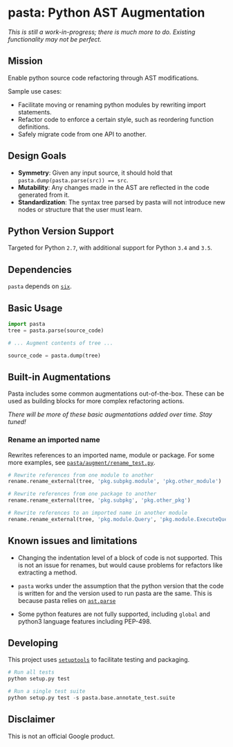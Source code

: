 # pasta: **P**ython **AST** **A**ugmentation

*This is still a work-in-progress; there is much more to do. Existing
functionality may not be perfect.*

## Mission
Enable python source code refactoring through AST modifications.

Sample use cases:

* Facilitate moving or renaming python modules by rewriting import statements.
* Refactor code to enforce a certain style, such as reordering function
  definitions.
* Safely migrate code from one API to another.

## Design Goals

* **Symmetry**: Given any input source, it should hold that
  `pasta.dump(pasta.parse(src)) == src`.
* **Mutability**: Any changes made in the AST are reflected in the code
  generated from it.
* **Standardization**: The syntax tree parsed by pasta will not introduce new
  nodes or structure that the user must learn.

## Python Version Support

Targeted for Python `2.7`, with additional support for Python `3.4` and `3.5`.

## Dependencies

`pasta` depends on [`six`](https://pypi.org/project/six/).

## Basic Usage

```python
import pasta
tree = pasta.parse(source_code)

# ... Augment contents of tree ...

source_code = pasta.dump(tree)
```

## Built-in Augmentations

Pasta includes some common augmentations out-of-the-box. These can be used as
building blocks for more complex refactoring actions.

*There will be more of these basic augmentations added over time. Stay tuned!*

### Rename an imported name

Rewrites references to an imported name, module or package. For some more
examples, see [`pasta/augment/rename_test.py`](pasta/augment/rename_test.py).

```python
# Rewrite references from one module to another
rename.rename_external(tree, 'pkg.subpkg.module', 'pkg.other_module')

# Rewrite references from one package to another
rename.rename_external(tree, 'pkg.subpkg', 'pkg.other_pkg')

# Rewrite references to an imported name in another module
rename.rename_external(tree, 'pkg.module.Query', 'pkg.module.ExecuteQuery')
```

## Known issues and limitations

* Changing the indentation level of a block of code is not supported. This is
  not an issue for renames, but would cause problems for refactors like
  extracting a method.

* `pasta` works under the assumption that the python version that the code is
  written for and the version used to run pasta are the same. This is because
  pasta relies on [`ast.parse`](https://docs.python.org/2/library/ast.html#ast.parse)

* Some python features are not fully supported, including `global` and python3
  language features including PEP-498.

## Developing

This project uses
[`setuptools`](https://setuptools.readthedocs.io/en/latest/setuptools.html) to
facilitate testing and packaging.

```python
# Run all tests
python setup.py test

# Run a single test suite
python setup.py test -s pasta.base.annotate_test.suite
```

## Disclaimer

This is not an official Google product.

